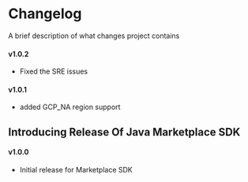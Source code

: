 # Changelog

A brief description of what changes project contains

#### v1.0.2

- Fixed the SRE issues

#### v1.0.1

- added GCP_NA region support

## Introducing Release Of Java Marketplace SDK

#### v1.0.0

- Initial release for Marketplace SDK